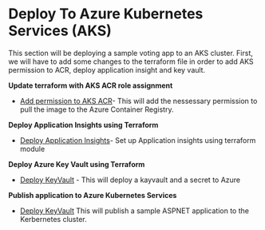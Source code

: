 # Deploy To Azure Kubernetes Services (AKS) # 

This section will be deploying a sample voting app to an AKS cluster. First, we will have to add some changes to the terraform file in order to add AKS permission to ACR, deploy application insight and key vault. 

**Update terraform with AKS ACR role assignment**

- [Add permission to AKS ACR](/Deploy-To-AKS/Update-terraform-AKS-ACR-permission.md)- This will add the nessessary permission to pull the image to the Azure Container Registry. 

**Deploy Application Insights using Terraform**

- [Deploy Application Insights](/Deploy-To-AKS/Deploy-Appinsight.md)- Set up Application insights using terraform module 

**Deploy Azure Key Vault using Terraform**

- [Deploy KeyVault](/Deploy-To-AKS/Keyvault-creation.md) - This will deploy a kayvault and a secret to  Azure

**Publish application to Azure Kubernetes Services**

- [Deploy KeyVault](/Deploy-To-AKS/Update-terraform-AKS-ACR-permission.md) This will publish a sample ASPNET application to the Kerbernetes cluster. 

